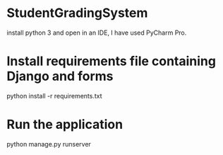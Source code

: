 # StudentGradingSystem 
install python 3 and open in an IDE, I have used PyCharm Pro.
# Install requirements file containing Django and forms 
python install -r requirements.txt
# Run the application 
python manage.py runserver 
